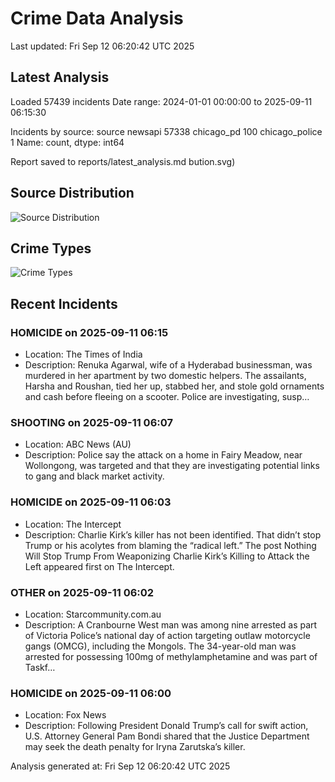 # Crime Data Analysis
Last updated: Fri Sep 12 06:20:42 UTC 2025

## Latest Analysis

Loaded 57439 incidents
Date range: 2024-01-01 00:00:00 to 2025-09-11 06:15:30

Incidents by source:
source
newsapi           57338
chicago_pd          100
chicago_police        1
Name: count, dtype: int64

Report saved to reports/latest_analysis.md
bution.svg)

## Source Distribution
![Source Distribution](images/source_distribution.svg)

## Crime Types
![Crime Types](images/crime_types.svg)

## Recent Incidents

### HOMICIDE on 2025-09-11 06:15
- Location: The Times of India
- Description: Renuka Agarwal, wife of a Hyderabad businessman, was murdered in her apartment by two domestic helpers. The assailants, Harsha and Roushan, tied her up, stabbed her, and stole gold ornaments and cash before fleeing on a scooter. Police are investigating, susp…


### SHOOTING on 2025-09-11 06:07
- Location: ABC News (AU)
- Description: Police say the attack on a home in Fairy Meadow, near Wollongong, was targeted and that they are investigating potential links to gang and black market activity.


### HOMICIDE on 2025-09-11 06:03
- Location: The Intercept
- Description: Charlie Kirk’s killer has not been identified. That didn’t stop Trump or his acolytes from blaming the “radical left.”
The post Nothing Will Stop Trump From Weaponizing Charlie Kirk’s Killing to Attack the Left appeared first on The Intercept.


### OTHER on 2025-09-11 06:02
- Location: Starcommunity.com.au
- Description: A Cranbourne West man was among nine arrested as part of Victoria Police’s national day of action targeting outlaw motorcycle gangs (OMCG), including the Mongols. The 34-year-old man was arrested for possessing 100mg of methylamphetamine and was part of Taskf…


### HOMICIDE on 2025-09-11 06:00
- Location: Fox News
- Description: Following President Donald Trump’s call for swift action, U.S. Attorney General Pam Bondi shared that the Justice Department may seek the death penalty for Iryna Zarutska’s killer.

Analysis generated at: Fri Sep 12 06:20:42 UTC 2025
